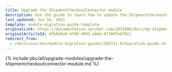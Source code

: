 ```yaml
---
title: Upgrade the ShipmentCheckoutConnector module
description: Use the guide to learn how to update the ShipmentCheckoutConnector module to a newer version.
last_updated: Jun 16, 2021
template: module-migration-guide-template
originalLink: https://documentation.spryker.com/2021080/docs/mg-shipment-checkout-connector
originalArticleId: dfb849a9-6f08-4091-ab6d-87f097eb7811
redirect_from:
  - /docs/scos/dev/module-migration-guides/202311.0/migration-guide-shipmentcheckoutconnector.html
---
```


{% include pbc/all/upgrade-modules/upgrade-the-shipmentcheckoutconnector-module.md %} <!-- To edit, see /_includes/pbc/all/upgrade-modules/upgrade-the-shipmentcheckoutconnector-module.md -->
